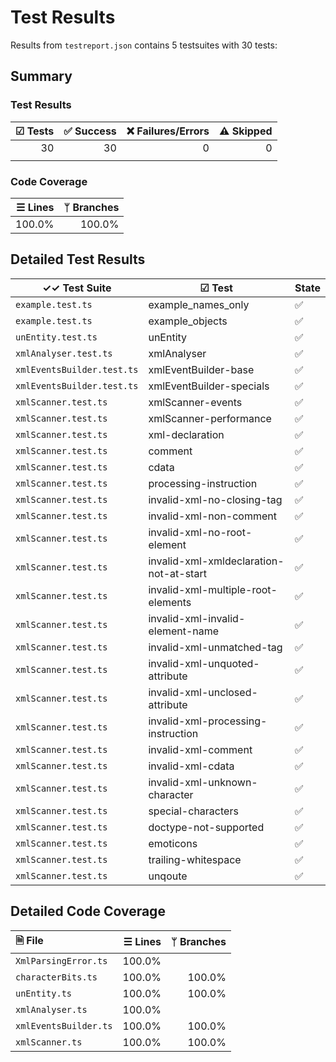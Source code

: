 # Test Results

Results from `testreport.json` contains 5 testsuites with 30 tests:

## Summary

### Test Results

| ☑ Tests | ✅ Success | ❌ Failures/Errors | ⚠️ Skipped |
| ------: | --------: | ----------------: | ---------: |
|      30 |        30 |                 0 |          0 |
|         |           |                   |            |

### Code Coverage

| ☰ Lines | ᛘ Branches |
| ------: | ---------: |
|  100.0% |     100.0% |

## Detailed Test Results

| ✓✓ Test Suite              | ☑ Test                                  | State |
| -------------------------- | --------------------------------------- | ----- |
| `example.test.ts`          | example_names_only                      | ✅     |
| `example.test.ts`          | example_objects                         | ✅     |
| `unEntity.test.ts`         | unEntity                                | ✅     |
| `xmlAnalyser.test.ts`      | xmlAnalyser                             | ✅     |
| `xmlEventsBuilder.test.ts` | xmlEventBuilder-base                    | ✅     |
| `xmlEventsBuilder.test.ts` | xmlEventBuilder-specials                | ✅     |
| `xmlScanner.test.ts`       | xmlScanner-events                       | ✅     |
| `xmlScanner.test.ts`       | xmlScanner-performance                  | ✅     |
| `xmlScanner.test.ts`       | xml-declaration                         | ✅     |
| `xmlScanner.test.ts`       | comment                                 | ✅     |
| `xmlScanner.test.ts`       | cdata                                   | ✅     |
| `xmlScanner.test.ts`       | processing-instruction                  | ✅     |
| `xmlScanner.test.ts`       | invalid-xml-no-closing-tag              | ✅     |
| `xmlScanner.test.ts`       | invalid-xml-non-comment                 | ✅     |
| `xmlScanner.test.ts`       | invalid-xml-no-root-element             | ✅     |
| `xmlScanner.test.ts`       | invalid-xml-xmldeclaration-not-at-start | ✅     |
| `xmlScanner.test.ts`       | invalid-xml-multiple-root-elements      | ✅     |
| `xmlScanner.test.ts`       | invalid-xml-invalid-element-name        | ✅     |
| `xmlScanner.test.ts`       | invalid-xml-unmatched-tag               | ✅     |
| `xmlScanner.test.ts`       | invalid-xml-unquoted-attribute          | ✅     |
| `xmlScanner.test.ts`       | invalid-xml-unclosed-attribute          | ✅     |
| `xmlScanner.test.ts`       | invalid-xml-processing-instruction      | ✅     |
| `xmlScanner.test.ts`       | invalid-xml-comment                     | ✅     |
| `xmlScanner.test.ts`       | invalid-xml-cdata                       | ✅     |
| `xmlScanner.test.ts`       | invalid-xml-unknown-character           | ✅     |
| `xmlScanner.test.ts`       | special-characters                      | ✅     |
| `xmlScanner.test.ts`       | doctype-not-supported                   | ✅     |
| `xmlScanner.test.ts`       | emoticons                               | ✅     |
| `xmlScanner.test.ts`       | trailing-whitespace                     | ✅     |
| `xmlScanner.test.ts`       | unqoute                                 | ✅     |

## Detailed Code Coverage

| 🗎 File               | ☰ Lines | ᛘ Branches |
| :-------------------- | ------: | ---------: |
| `XmlParsingError.ts`  |  100.0% |            |
| `characterBits.ts`    |  100.0% |     100.0% |
| `unEntity.ts`         |  100.0% |     100.0% |
| `xmlAnalyser.ts`      |  100.0% |            |
| `xmlEventsBuilder.ts` |  100.0% |     100.0% |
| `xmlScanner.ts`       |  100.0% |     100.0% |
